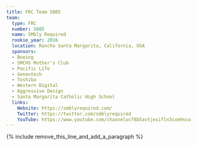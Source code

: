 ```yaml
---
title: FRC Team 5805
team:
  type: FRC
  number: 5805
  name: SMbly Required
  rookie_year: 2016
  location: Rancho Santa Margarita, California, USA
  sponsors:
  - Boeing
  - SMCHS Mother's Club
  - Pacific Life
  - Genentech
  - Toshiba
  - Western Digital
  - Aggressive Design
  - Santa Margarita Catholic High School
  links:
    Website: https://smblyrequired.com/
    Twitter: https://twitter.com/smblyrequired
    YouTube: https://www.youtube.com/channelucf8b5avtjesifln3sxm9sva
---
```


{% include remove_this_line_and_add_a_paragraph %}